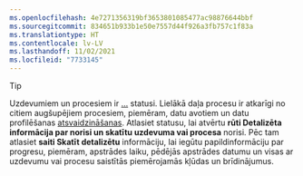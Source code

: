 ```yaml
---
ms.openlocfilehash: 4e7271356319bf3653801085477ac98876644bbf
ms.sourcegitcommit: 834651b933b1e50e7557d44f926a3fb757c1f83a
ms.translationtype: HT
ms.contentlocale: lv-LV
ms.lasthandoff: 11/02/2021
ms.locfileid: "7733145"
---
```

> [!TIP] 
> Uzdevumiem un procesiem ir [...](../audience-insights/system.md#status-definitions) statusi. Lielākā daļa procesu ir atkarīgi no citiem augšupējiem procesiem, piemēram, datu avotiem un datu profilēšanas [atsvaidzināšanas](../audience-insights/system.md#refresh-processes). Atlasiet statusu, lai atvērtu **rūti Detalizēta informācija par norisi un skatītu uzdevuma vai procesa** norisi. Pēc tam atlasiet **saiti Skatīt detalizētu** informāciju, lai iegūtu papildinformāciju par progresu, piemēram, apstrādes laiku, pēdējās apstrādes datumu un visas ar uzdevumu vai procesu saistītās piemērojamās kļūdas un brīdinājumus.
